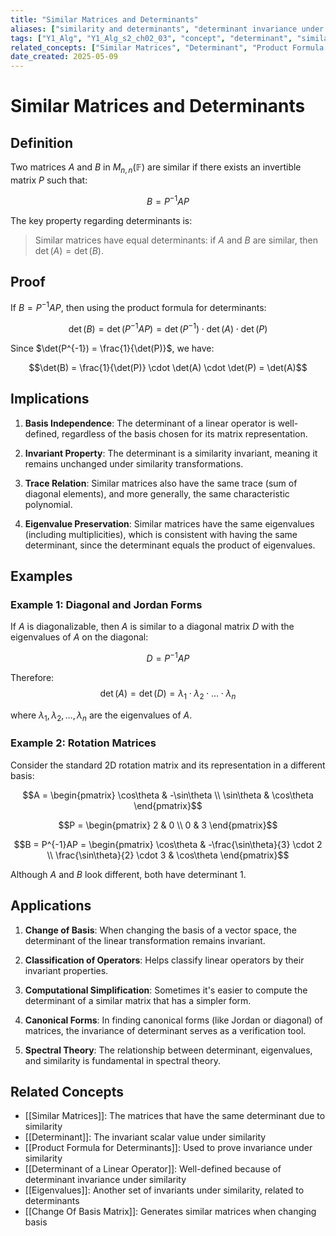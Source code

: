 ```yaml
---
title: "Similar Matrices and Determinants"
aliases: ["similarity and determinants", "determinant invariance under similarity"]
tags: ["Y1_Alg", "Y1_Alg_s2_ch02_03", "concept", "determinant", "similarity"]
related_concepts: ["Similar Matrices", "Determinant", "Product Formula for Determinants", "Determinant of a Linear Operator", "Eigenvalues"]
date_created: 2025-05-09
---
```


# Similar Matrices and Determinants

## Definition
Two matrices $A$ and $B$ in $M_{n,n}(\mathbb{F})$ are similar if there exists an invertible matrix $P$ such that:

$$B = P^{-1}AP$$

The key property regarding determinants is:

> Similar matrices have equal determinants: if $A$ and $B$ are similar, then $\det(A) = \det(B)$.

## Proof
If $B = P^{-1}AP$, then using the product formula for determinants:

$$\det(B) = \det(P^{-1}AP) = \det(P^{-1}) \cdot \det(A) \cdot \det(P)$$

Since $\det(P^{-1}) = \frac{1}{\det(P)}$, we have:

$$\det(B) = \frac{1}{\det(P)} \cdot \det(A) \cdot \det(P) = \det(A)$$

## Implications
1. **Basis Independence**: The determinant of a linear operator is well-defined, regardless of the basis chosen for its matrix representation.

2. **Invariant Property**: The determinant is a similarity invariant, meaning it remains unchanged under similarity transformations.

3. **Trace Relation**: Similar matrices also have the same trace (sum of diagonal elements), and more generally, the same characteristic polynomial.

4. **Eigenvalue Preservation**: Similar matrices have the same eigenvalues (including multiplicities), which is consistent with having the same determinant, since the determinant equals the product of eigenvalues.

## Examples
### Example 1: Diagonal and Jordan Forms
If $A$ is diagonalizable, then $A$ is similar to a diagonal matrix $D$ with the eigenvalues of $A$ on the diagonal:

$$D = P^{-1}AP$$

Therefore:
$$\det(A) = \det(D) = \lambda_1 \cdot \lambda_2 \cdot \ldots \cdot \lambda_n$$

where $\lambda_1, \lambda_2, \ldots, \lambda_n$ are the eigenvalues of $A$.

### Example 2: Rotation Matrices
Consider the standard 2D rotation matrix and its representation in a different basis:

$$A = \begin{pmatrix} \cos\theta & -\sin\theta \\ \sin\theta & \cos\theta \end{pmatrix}$$

$$P = \begin{pmatrix} 2 & 0 \\ 0 & 3 \end{pmatrix}$$

$$B = P^{-1}AP = \begin{pmatrix} \cos\theta & -\frac{\sin\theta}{3} \cdot 2 \\ \frac{\sin\theta}{2} \cdot 3 & \cos\theta \end{pmatrix}$$

Although $A$ and $B$ look different, both have determinant 1.

## Applications
1. **Change of Basis**: When changing the basis of a vector space, the determinant of the linear transformation remains invariant.

2. **Classification of Operators**: Helps classify linear operators by their invariant properties.

3. **Computational Simplification**: Sometimes it's easier to compute the determinant of a similar matrix that has a simpler form.

4. **Canonical Forms**: In finding canonical forms (like Jordan or diagonal) of matrices, the invariance of determinant serves as a verification tool.

5. **Spectral Theory**: The relationship between determinant, eigenvalues, and similarity is fundamental in spectral theory.

## Related Concepts
- [[Similar Matrices]]: The matrices that have the same determinant due to similarity
- [[Determinant]]: The invariant scalar value under similarity
- [[Product Formula for Determinants]]: Used to prove invariance under similarity
- [[Determinant of a Linear Operator]]: Well-defined because of determinant invariance under similarity
- [[Eigenvalues]]: Another set of invariants under similarity, related to determinants
- [[Change Of Basis Matrix]]: Generates similar matrices when changing basis
